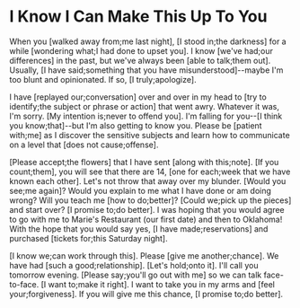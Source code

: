 # I Know I Can Make This Up To You

When you [walked away from;me last night], [I stood in;the darkness] for a while [wondering what;I had done to upset you]. I know [we've had;our differences] in the past, but we've always been [able to talk;them out]. Usually, [I have said;something that you have misunderstood]--maybe I'm too blunt and opinionated. If so, [I truly;apologize].

I have [replayed our;conversation] over and over in my head to [try to identify;the subject or phrase or action] that went awry. Whatever it was, I'm sorry. [My intention is;never to offend you]. I'm falling for you--[I think you know;that]--but I'm also getting to know you. Please be [patient with;me] as I discover the sensitive subjects and learn how to communicate on a level that [does not cause;offense].

[Please accept;the flowers] that I have sent [along with this;note]. [If you count;them], you will see that there are 14, [one for each;week that we have known each other]. Let's not throw that away over my blunder. [Would you see;me again]? Would you explain to me what I have done or am doing wrong? Will you teach me [how to do;better]? [Could we;pick up the pieces] and start over? [I promise to;do better]. I was hoping that you would agree to go with me to Marie's Restaurant (our first date) and then to Oklahoma! With the hope that you would say yes, [I have made;reservations] and purchased [tickets for;this Saturday night].

[I know we;can work through this]. Please [give me another;chance]. We have had [such a good;relationship]. [Let's hold;onto it]. I'll call you tomorrow evening. [Please say;you'll go out with me] so we can talk face-to-face. [I want to;make it right]. I want to take you in my arms and [feel your;forgiveness]. If you will give me this chance, [I promise to;do better].
